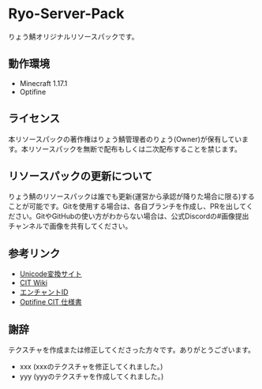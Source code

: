 # Ryo-Server-Pack
りょう鯖オリジナルリソースパックです。

## 動作環境
- Minecraft 1.17.1
- Optifine

## ライセンス
本リソースパックの著作権はりょう鯖管理者のりょう(Owner)が保有しています。本リソースパックを無断で配布もしくは二次配布することを禁じます。

## リソースパックの更新について
りょう鯖のリソースパックは誰でも更新(運営から承認が降りた場合に限る)することが可能です。Gitを使用する場合は、各自ブランチを作成し、PRを出してください。GitやGitHubの使い方がわからない場合は、公式Discordの#画像提出 チャンネルで画像を共有してください。

## 参考リンク
- [Unicode変換サイト](https://tech-unlimited.com/escape-unicode.html)
- [CIT Wiki](https://wiki.craftportal.jp/view/Custom_Item_Textures#.28.E4.BB.BB.E6.84.8F.29_NBT.E3.82.BF.E3.82.B0)
- [エンチャントID](https://minecraft.fandom.com/ja/wiki/%E3%82%A8%E3%83%B3%E3%83%81%E3%83%A3%E3%83%B3%E3%83%88/ID)
- [Optifine CIT 仕様書](https://github.com/sp614x/optifine/blob/master/OptiFineDoc/doc/cit_single.properties)

## 謝辞
テクスチャを作成または修正してくださった方々です。ありがとうございます。
- xxx (xxxのテクスチャを修正してくれました。)
- yyy (yyyのテクスチャを作成してくれました。)
